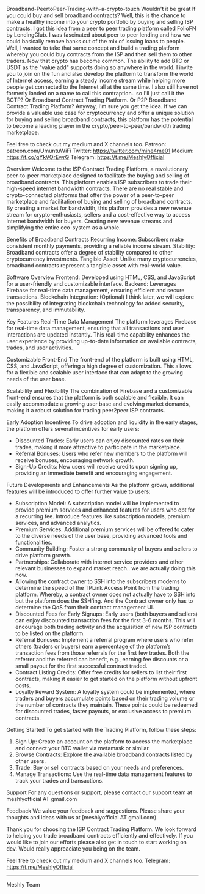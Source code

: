 
Broadband-PeertoPeer-Trading-with-a-crypto-touch
Wouldn't it be great If you could buy and sell broadband contracts? Well, this is the chance to make a healthy income into your crypto portfolio by buying and selling ISP contracts. I got this idea from a peer to peer trading platform called FolioFN by LendingClub. I was fascinated about peer to peer lending and how we could basically remove banks out of the mix of issuing loans to people. Well, I wanted to take that same concept and build a trading platform whereby you could buy contracts from the ISP and then sell them to other traders. Now that crypto has become common. The ability to add BTC or USDT as the "value add" supports doing so anywhere in the world. I invite you to join on the fun and also develop the platform to transform the world of Internet access, earning a steady income stream while helping more people get connected to the Internet all at the same time. I also still have not formerly landed on a name to call this contraption.. so I'll just call it the BCTP? Or Broadband Contract Trading Platform. Or P2P Broadband Contract Trading Platform? Anyway, I'm sure you get the idea. 
If we can provide a valuable use case for cryptocurrency and offer a unique solution for buying and selling broadband contracts, this platform has the potential to become a leading player in the crypto/peer-to-peer/bandwidth trading marketplace.

Feel free to check out my medium and X channels too.
Patreon: patreon.com/UmuntuWiFi
Twitter: https://twitter.com/mine4me01
Medium: https://t.co/qYkVOrEwrG
Telegram: https://t.me/MeshlyOfficial

 Overview
Welcome to the ISP Contract Trading Platform, a revolutionary peer-to-peer marketplace designed to facilitate the buying and selling of broadband contracts. This platform enables ISP subscribers to trade their high-speed internet bandwidth contracts. There are no real stable and crypto-connected platforms that offer the power of a peer-to-peer marketplace and facilitation of buying and selling of broadband contracts. By creating a market for bandwidth, this platform provides a new revenue stream for crypto-enthusiasts, sellers and a cost-effective way to access Internet bandwidth for buyers. Creating new revenue streams and simplifying the entire eco-system as a whole.

  Benefits of Broadband Contracts 
 Recurring Income: Subscribers make consistent monthly payments, providing a reliable income stream.
 Stability: Broadband contracts offer a degree of stability compared to other cryptocurrency investments.
 Tangible Asset: Unlike many cryptocurrencies, broadband contracts represent a tangible asset with real-world value.
 
Software Overview
 Frontend: Developed using HTML, CSS, and JavaScript for a user-friendly and customizable interface.
 Backend: Leverages Firebase for real-time data management, ensuring efficient and secure transactions.
 Blockchain Integration: (Optional) I think later, we will explore the possibility of integrating blockchain technology for added security, transparency, and immutability.

 Key Features
Real-Time Data Management
The platform leverages Firebase for real-time data management, ensuring that all transactions and user interactions are updated instantly. This real-time capability enhances the user experience by providing up-to-date information on available contracts, trades, and user activities.

 Customizable Front-End
The front-end of the platform is built using HTML, CSS, and JavaScript, offering a high degree of customization. This allows for a flexible and scalable user interface that can adapt to the growing needs of the user base.

 Scalability and Flexibility
The combination of Firebase and a customizable front-end ensures that the platform is both scalable and flexible. It can easily accommodate a growing user base and evolving market demands, making it a robust solution for trading peer2peer ISP contracts.

 Early Adoption Incentives
To drive adoption and liquidity in the early stages, the platform offers several incentives for early users:
- Discounted Trades: Early users can enjoy discounted rates on their trades, making it more attractive to participate in the marketplace.
- Referral Bonuses: Users who refer new members to the platform will receive bonuses, encouraging network growth.
- Sign-Up Credits: New users will receive credits upon signing up, providing an immediate benefit and encouraging engagement.

 Future Developments and Enhancements
As the platform grows, additional features will be introduced to offer further value to users:
- Subscription Model: A subscription model will be implemented to provide premium services and enhanced features for users who opt for a recurring fee. Introduce features like subscription models, premium services, and advanced analytics.
- Premium Services: Additional premium services will be offered to cater to the diverse needs of the user base, providing advanced tools and functionalities.
- Community Building: Foster a strong community of buyers and sellers to drive platform growth.
- Partnerships: Collaborate with internet service providers and other relevant businesses to expand market reach.. we are actually doing this now.
- Allowing the contract owner to SSH into the subscribers modems to determine the speed of the TPLink Access Point from the trading platform. Whereby, a contract owner does not actually have to SSH into but the platform does the SSH'ing. And the Contract owner only has to determine the QoS from their contract management UI.
- Discounted Fees for Early Signups: Early users (both buyers and sellers) can enjoy discounted transaction fees for the first 3-6 months. This will encourage both trading activity and the acquisition of new ISP contracts to be listed on the platform.
- Referral Bonuses: Implement a referral program where users who refer others (traders or buyers) earn a percentage of the platform’s transaction fees from those referrals for the first few trades. Both the referrer and the referred can benefit, e.g., earning fee discounts or a small payout for the first successful contract traded.
- Contract Listing Credits: Offer free credits for sellers to list their first contracts, making it easier to get started on the platform without upfront costs.
- Loyalty Reward System: A loyalty system could be implemented, where traders and buyers accumulate points based on their trading volume or the number of contracts they maintain. These points could be redeemed for discounted trades, faster payouts, or exclusive access to premium contracts.

 Getting Started
To get started with the Trading Platform, follow these steps:
1. Sign Up: Create an account on the platform to access the marketplace and connect your BTC wallet via metamask or similar.
2. Browse Contracts: Explore the available broadband contracts listed by other users.
3. Trade: Buy or sell contracts based on your needs and preferences.
4. Manage Transactions: Use the real-time data management features to track your trades and transactions.

 Support
For any questions or support, please contact our support team at meshlyofficial AT gmail.com

 Feedback
We value your feedback and suggestions. Please share your thoughts and ideas with us at [meshlyofficial AT gmail.com).

Thank you for choosing the ISP Contract Trading Platform. We look forward to helping you trade broadband contracts efficiently and effectively.
If you would like to join our efforts please also get in touch to start working on dev. Would really appreaciate you being on the team.

Feel free to check out my medium and X channels too.
Telegram: https://t.me/MeshlyOfficial

---

Meshly Team
